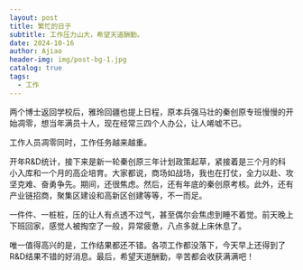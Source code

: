 ```yaml
---
layout: post
title: 繁忙的日子
subtitle: 工作压力山大，希望天道酬勤。
date: 2024-10-16
author: Ajiao
header-img: img/post-bg-1.jpg
catalog: true
tags:
  - 工作
---
```

两个博士返回学校后，雅玲回疆也提上日程，原本兵强马壮的秦创原专班慢慢的开始凋零，想当年满员十人，现在经常三四个人办公，让人唏嘘不已。

工作人员凋零同时，工作任务越来越重。

开年R&D统计，接下来是新一轮秦创原三年计划政策起草，紧接着是三个月的科小入库和一个月的高企培育。大家都说，商场如战场，我也在打仗，全力以赴、攻坚克难、奋勇争先。期间，还很焦虑。然后，还有年底的秦创原考核。此外，还有产业链招商，聚集区建设和高新区创建等等，不一而足。

一件件、一桩桩，压的让人有点透不过气，甚至偶尔会焦虑到睡不着觉。前天晚上下班回家，感觉人被掏空了一般，异常疲惫，八点多就上床休息了。

唯一值得高兴的是，工作结果都还不错。各项工作都没落下，今天早上还得到了R&D结果不错的好消息。最后，希望天道酬勤，辛苦都会收获满满吧！